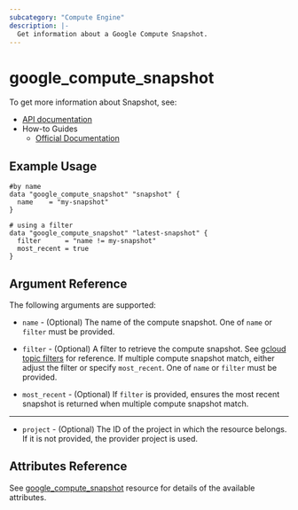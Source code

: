 ```yaml
---
subcategory: "Compute Engine"
description: |-
  Get information about a Google Compute Snapshot.
---
```


# google\_compute\_snapshot

To get more information about Snapshot, see:

* [API documentation](https://cloud.google.com/compute/docs/reference/rest/v1/snapshots)
* How-to Guides
    * [Official Documentation](https://cloud.google.com/compute/docs/disks/create-snapshots)

## Example Usage

```hcl
#by name 
data "google_compute_snapshot" "snapshot" {
  name    = "my-snapshot"
}

# using a filter
data "google_compute_snapshot" "latest-snapshot" {
  filter      = "name != my-snapshot"
  most_recent = true
}
```

## Argument Reference

The following arguments are supported:

* `name` - (Optional) The name of the compute snapshot. One of `name` or `filter` must be provided.

* `filter` - (Optional) A filter to retrieve the compute snapshot.
    See [gcloud topic filters](https://cloud.google.com/sdk/gcloud/reference/topic/filters) for reference.
    If multiple compute snapshot match, either adjust the filter or specify `most_recent`. One of `name` or `filter` must be provided.

* `most_recent` - (Optional) If `filter` is provided, ensures the most recent snapshot is returned when multiple compute snapshot match. 

- - -

* `project` - (Optional) The ID of the project in which the resource belongs.
    If it is not provided, the provider project is used.

## Attributes Reference

See [google_compute_snapshot](https://registry.terraform.io/providers/hashicorp/google/latest/docs/resources/compute_snapshot) resource for details of the available attributes.
